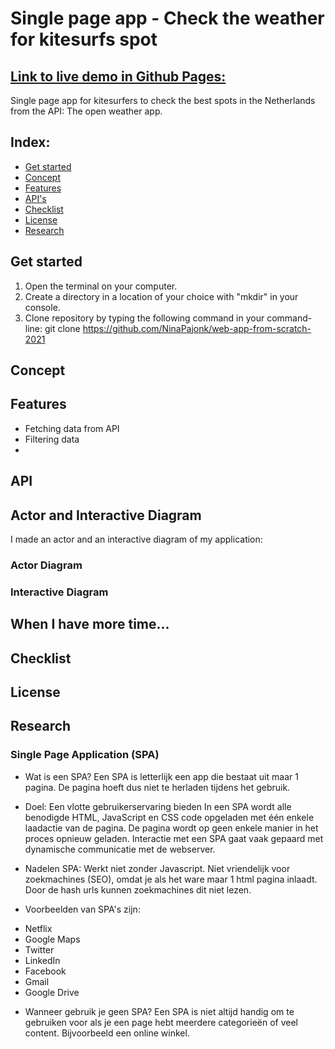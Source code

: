 
# Single page app - Check the weather for kitesurfs spot
## [Link to live demo in Github Pages:](https://ninapajonk.github.io/web-app-from-scratch-2021/)

Single page app for kitesurfers to check the best spots in the Netherlands from the API: The open weather app.
<!-- ☝️ replace this description with a description of your own work
 -->

 <!-- Add a nice poster image here at the end of the week, showing off your shiny frontend 📸 -->
## Index:
* [Get started](#Get-started)
* [Concept](#Concept)
* [Features](#Features)
* [API's](#API)
* [Checklist](#Checklist)
* [License](#license)
* [Research](#Research)


## Get started

1. Open the terminal on your computer.
2. Create a directory in a location of your choice with "mkdir" in your console.
3. Clone repository by typing the following command in your command-line:
git clone https://github.com/NinaPajonk/web-app-from-scratch-2021


## Concept


<!-- How about a section that describes how to install this project? 🤓 -->

## Features
* Fetching data from API
* Filtering data
* 

## API

<!-- What external data source is featured in your project and what are its properties 🌠 -->


## Actor and Interactive Diagram
I made an actor and an interactive diagram of my application:

### Actor Diagram

### Interactive Diagram

## When I have more time...

## Checklist

<!-- Maybe a checklist of done stuff and stuff still on your wishlist? ✅ -->

## License

## Research
### Single Page Application (SPA)

- Wat is een SPA?
Een SPA is letterlijk een app die bestaat uit maar 1 pagina. De pagina hoeft dus niet te herladen tijdens het gebruik. 

- Doel: Een vlotte gebruikerservaring bieden
In een SPA wordt alle benodigde HTML, JavaScript en CSS code opgeladen met één enkele laadactie van de pagina. De pagina wordt op geen enkele manier in het proces opnieuw geladen. Interactie met een SPA gaat vaak gepaard met dynamische communicatie met de webserver. 

- Nadelen SPA:
Werkt niet zonder Javascript.
Niet vriendelijk voor zoekmachines (SEO), omdat je als het ware maar 1 html pagina inlaadt. Door de hash urls kunnen zoekmachines dit niet lezen.

- Voorbeelden van SPA's zijn: 
* Netflix
* Google Maps
* Twitter  
* LinkedIn
* Facebook
* Gmail
* Google Drive 

- Wanneer gebruik je geen SPA?
Een SPA is niet altijd handig om te gebruiken voor als je een page hebt meerdere categorieën of veel content. Bijvoorbeeld een online winkel. 


